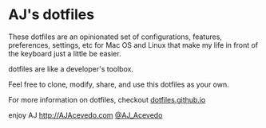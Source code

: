 # AJ's dotfiles

These dotfiles are an opinionated set of configurations, features, preferences, settings, etc for Mac OS and Linux that make my life in front of the keyboard just a little be easier.

dotfiles are like a developer's toolbox.

Feel free to clone, modify, share, and use this dotfiles as your own.


For more information on dotfiles, checkout [dotfiles.github.io](http://dotfiles.github.io/)


enjoy 
AJ
http://AJAcevedo.com
[@AJ_Acevedo](https://twitter.com/AJ_Acevedo)